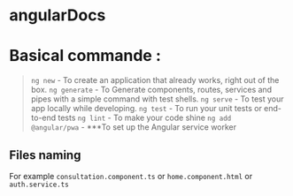 # angularDocs

<h1>Basical commande :</h1>

><code>ng new</code> - To create an application that already works, right out of the box.
><code>ng generate</code> - To Generate components, routes, services and pipes with a simple command with test shells.
><code>ng serve</code> - To test your app locally while developing.
><code>ng test</code> - To run your unit tests or end-to-end tests
><code>ng lint</code> - To make your code shine
><code>ng add @angular/pwa</code> - ***To set up the Angular service worker

<h2>Files naming</h2>

For example <code>consultation.component.ts</code> or <code>home.component.html</code> or <code>auth.service.ts</code>



